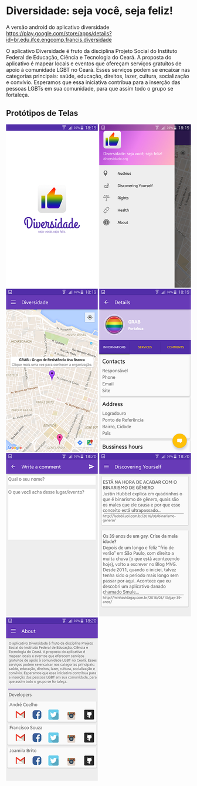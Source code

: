 # Diversidade: seja você, seja feliz!
A versão android do aplicativo diversidade
https://play.google.com/store/apps/details?id=br.edu.ifce.engcomp.francis.diversidade

O aplicativo Diversidade é fruto da disciplina Projeto Social do Instituto Federal de Educação, Ciência e Tecnologia do Ceará. 
A proposta do aplicativo é mapear locais e eventos que ofereçam serviços gratuitos de apoio à comunidade LGBT no Ceará. Esses serviços 
podem se encaixar nas categorias principais: saúde, educação, direitos, lazer, cultura, socialização e convívio. Esperamos que essa 
iniciativa contribua para a inserção das pessoas LGBTs em sua comunidade, para que assim todo o grupo se fortaleça.

## Protótipos de Telas

![alt tag](https://github.com/OpenMindBR/android-diversidade-app/blob/master/screenshots/diversidade_splash.png)
![alt tag](https://github.com/OpenMindBR/android-diversidade-app/blob/master/screenshots/diversidade_menu.png)
![alt tag](https://github.com/OpenMindBR/android-diversidade-app/blob/master/screenshots/diversidade_mapa.png)
![alt tag](https://github.com/OpenMindBR/android-diversidade-app/blob/master/screenshots/diversidade_nucleo.png)
![alt tag](https://github.com/OpenMindBR/android-diversidade-app/blob/master/screenshots/diversidade_comentar.png)
![alt tag](https://github.com/OpenMindBR/android-diversidade-app/blob/master/screenshots/diversidade_artigos.png)
![alt tag](https://github.com/OpenMindBR/android-diversidade-app/blob/master/screenshots/diversidade_sobre.png)
